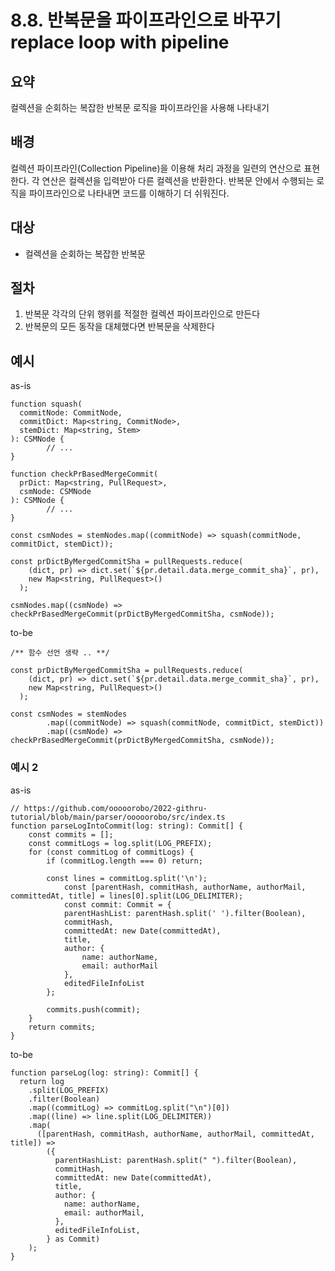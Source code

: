 # 8.8. 반복문을 파이프라인으로 바꾸기 replace loop with pipeline

## 요약

컬렉션을 순회하는 복잡한 반복문 로직을 파이프라인을 사용해 나타내기

## 배경

컬렉션 파이프라인(Collection Pipeline)을 이용해 처리 과정을 일련의 연산으로 표현한다. 각 연산은 컬렉션을 입력받아 다른 컬렉션을 반환한다. 반복문 안에서 수행되는 로직을 파이프라인으로 나타내면 코드를 이해하기 더 쉬워진다.

## 대상

- 컬렉션을 순회하는 복잡한 반복문

## 절차

1. 반복문 각각의 단위 행위를 적절한 컬렉션 파이프라인으로 만든다
2. 반복문의 모든 동작을 대체했다면 반복문을 삭제한다

## 예시

as-is

```tsx
function squash(
  commitNode: CommitNode,
  commitDict: Map<string, CommitNode>,
  stemDict: Map<string, Stem>
): CSMNode {
		// ...
}

function checkPrBasedMergeCommit(
  prDict: Map<string, PullRequest>,
  csmNode: CSMNode
): CSMNode {
		// ...
}

const csmNodes = stemNodes.map((commitNode) => squash(commitNode, commitDict, stemDict));

const prDictByMergedCommitSha = pullRequests.reduce(
    (dict, pr) => dict.set(`${pr.detail.data.merge_commit_sha}`, pr),
    new Map<string, PullRequest>()
  );

csmNodes.map((csmNode) => checkPrBasedMergeCommit(prDictByMergedCommitSha, csmNode));
```

to-be

```tsx
/** 함수 선언 생략 .. **/

const prDictByMergedCommitSha = pullRequests.reduce(
    (dict, pr) => dict.set(`${pr.detail.data.merge_commit_sha}`, pr),
    new Map<string, PullRequest>()
  );

const csmNodes = stemNodes
		.map((commitNode) => squash(commitNode, commitDict, stemDict))
		.map((csmNode) => checkPrBasedMergeCommit(prDictByMergedCommitSha, csmNode));
```

### 예시 2

as-is

```tsx
// https://github.com/ooooorobo/2022-githru-tutorial/blob/main/parser/ooooorobo/src/index.ts
function parseLogIntoCommit(log: string): Commit[] {
    const commits = [];
    const commitLogs = log.split(LOG_PREFIX);
    for (const commitLog of commitLogs) {
        if (commitLog.length === 0) return;
        
        const lines = commitLog.split('\n');
            const [parentHash, commitHash, authorName, authorMail, committedAt, title] = lines[0].split(LOG_DELIMITER);
            const commit: Commit = {
            parentHashList: parentHash.split(' ').filter(Boolean),
            commitHash,
            committedAt: new Date(committedAt),
            title,
            author: {
                name: authorName,
                email: authorMail
            },
            editedFileInfoList
        };
            
        commits.push(commit);
    }
    return commits;
}
```

to-be

```tsx
function parseLog(log: string): Commit[] {
  return log
    .split(LOG_PREFIX)
    .filter(Boolean)
    .map((commitLog) => commitLog.split("\n")[0])
    .map((line) => line.split(LOG_DELIMITER))
    .map(
      ([parentHash, commitHash, authorName, authorMail, committedAt, title]) =>
        ({
          parentHashList: parentHash.split(" ").filter(Boolean),
          commitHash,
          committedAt: new Date(committedAt),
          title,
          author: {
            name: authorName,
            email: authorMail,
          },
          editedFileInfoList,
        } as Commit)
    );
}
```
